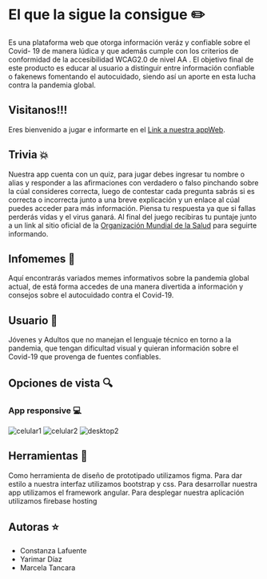 # El que la sigue la consigue ✏️
 Es una plataforma web que otorga información veráz y confiable sobre el Covid- 19 de manera lúdica y que además cumple con los criterios de conformidad de la accesibilidad WCAG2.0 de nivel AA .
 El objetivo final de este producto es educar al usuario a distinguir entre información confiable o fakenews fomentando el autocuidado, siendo así un aporte en esta lucha contra la pandemia global. 

 ## Visitanos!!!
 Eres bienvenido a jugar e informarte en el [Link a nuestra appWeb](https://elquelasiguelaconsigue-7ea50.web.app). 

## Trivia 💥 
 Nuestra app cuenta con un quiz, para jugar debes ingresar tu nombre o alias y responder a las afirmaciones con verdadero o falso pinchando sobre la cúal consideres correcta, luego de contestar cada pregunta sabrás si es correcta o incorrecta junto a una breve explicación y un enlace al cúal puedes acceder para más información. Piensa tu respuesta ya que si fallas perderás vidas y el virus ganará. Al final del juego recibiras tu puntaje junto a un link al sitio oficial de la [Organización Mundial de la Salud](https://www.who.int/es/emergencies/diseases/novel-coronavirus-2019) para seguirte informando.

 ## Infomemes 📝
 Aquí encontrarás variados memes informativos sobre la pandemia global actual, de está forma accedes de una manera divertida a información y consejos sobre el autocuidado contra el Covid-19.
 
 ## Usuario 👥
 Jóvenes y Adultos que no manejan el lenguaje técnico en torno a la pandemia, que tengan dificultad visual y quieran información sobre el Covid-19 que provenga de fuentes confiables.

 ## Opciones de vista 🔍
 ### App responsive 💻
 ![celular1](../src/assets/img/cel1.png)
 ![celular2](../src/assets/img/cel2.png)
 ![desktop2](../src/assets/img/desktop2.png)

  ## Herramientas 🔧
 Como herramienta de diseño de prototipado utilizamos figma.
 Para dar estilo a nuestra interfaz utilizamos bootstrap y css.
 Para desarrollar nuestra app utilizamos el framework angular.
 Para desplegar nuestra aplicación utilizamos firebase hosting

 ## Autoras ⭐
 - Constanza Lafuente
 - Yarimar Díaz
 - Marcela Tancara

